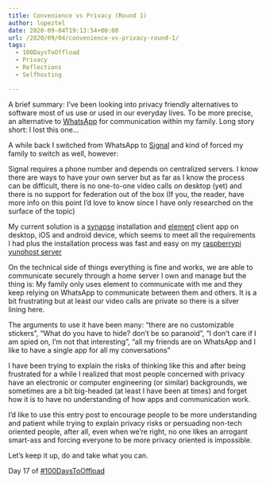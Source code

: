 ```yaml
---
title: Convenience vs Privacy (Round 1)
author: lopeztel
date: 2020-09-04T19:13:54+00:00
url: /2020/09/04/convenience-vs-privacy-round-1/
tags:
  - 100DaysToOffload
  - Privacy
  - Reflections
  - Selfhosting

---
```

A brief summary: I&#8217;ve been looking into privacy friendly alternatives to software most of us use or used in our everyday lives. To be more precise, an alternative to [WhatsApp](https://www.whatsapp.com/) for communication within my family. Long story short: I lost this one&#8230;

A while back I switched from WhatsApp to [Signal](https://www.signal.org/#signal) and kind of forced my family to switch as well, however:

Signal requires a phone number and depends on centralized servers. I know there are ways to have your own server but as far as I know the process can be difficult, there is no one-to-one video calls on desktop (yet) and there is no support for federation out of the box (If you, the reader, have more info on this point I&#8217;d love to know since I have only researched on the surface of the topic)

My current solution is a [synapse](https://matrix.org/docs/projects/server/synapse) installation and [element](https://element.io/) client app on desktop, iOS and android device, which seems to meet all the requirements I had plus the installation process was fast and easy on my [raspberrypi yunohost server](https://lopeztel.xyz/blog/2020/08/08/my-raspberry-pi-server-with-yunohost/)

On the technical side of things everything is fine and works, we are able to communicate securely through a home server I own and manage but the thing is: My family only uses element to communicate with me and they keep relying on WhatsApp to communicate between them and others. It is a bit frustrating but at least our video calls are private so there is a silver lining here.

The arguments to use it have been many: &#8220;there are no customizable stickers&#8221;, &#8220;What do you have to hide? don&#8217;t be so paranoid&#8221;, &#8220;I don&#8217;t care if I am spied on, I&#8217;m not that interesting&#8221;, &#8220;all my friends are on WhatsApp and I like to have a single app for all my conversations&#8221;

I have been trying to explain the risks of thinking like this and after being frustrated for a while I realized that most people concerned with privacy have an electronic or computer engineering (or similar) backgrounds, we sometimes are a bit big-headed (at least I have been at times) and forget how it is to have no understanding of how apps and communication work. 

I&#8217;d like to use this entry post to encourage people to be more understanding and patient while trying to explain privacy risks or persuading non-tech oriented people, after all, even when we&#8217;re right, no one likes an arrogant smart-ass and forcing everyone to be more privacy oriented is impossible.

Let&#8217;s keep it up, do and take what you can.

Day 17 of [#100DaysToOffload](https://lopeztel.xyz/blog/tags/100daystooffload/)
